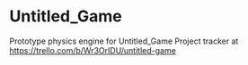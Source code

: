 # Untitled_Game
Prototype physics engine for Untitled_Game
Project tracker at https://trello.com/b/Wr3OrIDU/untitled-game
